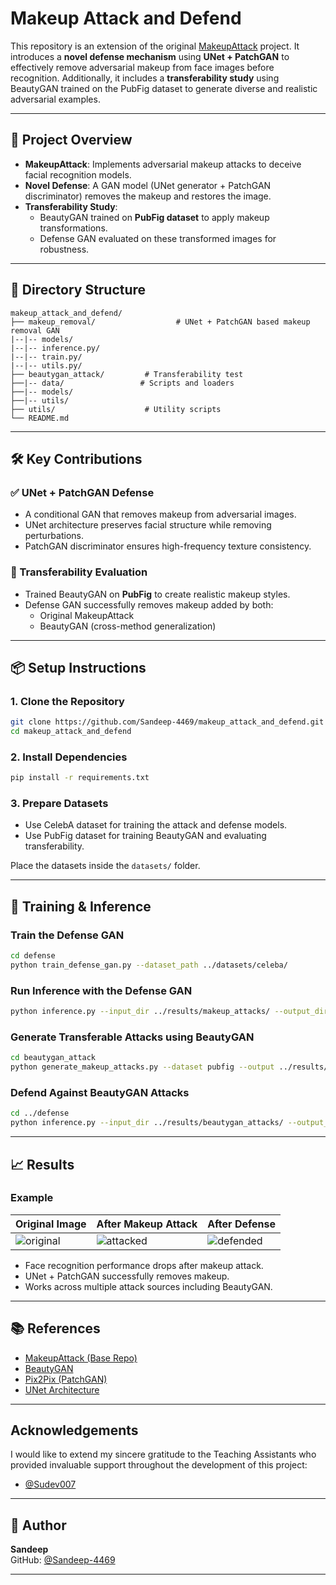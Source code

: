 # Makeup Attack and Defend

This repository is an extension of the original [MakeupAttack](https://github.com/AaronSun2000/MakeupAttack) project. It introduces a **novel defense mechanism** using **UNet + PatchGAN** to effectively remove adversarial makeup from face images before recognition. Additionally, it includes a **transferability study** using BeautyGAN trained on the PubFig dataset to generate diverse and realistic adversarial examples.

---

## 🚀 Project Overview

- **MakeupAttack**: Implements adversarial makeup attacks to deceive facial recognition models.
- **Novel Defense**: A GAN model (UNet generator + PatchGAN discriminator) removes the makeup and restores the image.
- **Transferability Study**: 
  - BeautyGAN trained on **PubFig dataset** to apply makeup transformations.
  - Defense GAN evaluated on these transformed images for robustness.

---

## 📂 Directory Structure

```
makeup_attack_and_defend/
├── makeup_removal/                  # UNet + PatchGAN based makeup removal GAN
|--|-- models/
|--|-- inference.py/
|--|-- train.py/
|--|-- utils.py/
├── beautygan_attack/         # Transferability test 
├──|-- data/                 # Scripts and loaders 
├──|-- models/                  
├──|-- utils/    
├── utils/                    # Utility scripts
└── README.md
```

---

## 🛠️ Key Contributions

### ✅ UNet + PatchGAN Defense

- A conditional GAN that removes makeup from adversarial images.
- UNet architecture preserves facial structure while removing perturbations.
- PatchGAN discriminator ensures high-frequency texture consistency.

### 🔄 Transferability Evaluation

- Trained BeautyGAN on **PubFig** to create realistic makeup styles.
- Defense GAN successfully removes makeup added by both:
  - Original MakeupAttack
  - BeautyGAN (cross-method generalization)

---

## 📦 Setup Instructions

### 1. Clone the Repository

```bash
git clone https://github.com/Sandeep-4469/makeup_attack_and_defend.git
cd makeup_attack_and_defend
```

### 2. Install Dependencies

```bash
pip install -r requirements.txt
```

### 3. Prepare Datasets

- Use CelebA dataset for training the attack and defense models.
- Use PubFig dataset for training BeautyGAN and evaluating transferability.

Place the datasets inside the `datasets/` folder.

---

## 🧪 Training & Inference

### Train the Defense GAN

```bash
cd defense
python train_defense_gan.py --dataset_path ../datasets/celeba/
```

### Run Inference with the Defense GAN

```bash
python inference.py --input_dir ../results/makeup_attacks/ --output_dir ../results/defended/
```

### Generate Transferable Attacks using BeautyGAN

```bash
cd beautygan_attack
python generate_makeup_attacks.py --dataset pubfig --output ../results/beautygan_attacks/
```

### Defend Against BeautyGAN Attacks

```bash
cd ../defense
python inference.py --input_dir ../results/beautygan_attacks/ --output_dir ../results/defended_pubfig/
```

---

## 📈 Results

### Example

| Original Image | After Makeup Attack | After Defense |
|----------------|---------------------|----------------|
| ![original](results/sample_orig.jpg) | ![attacked](results/sample_attack.jpg) | ![defended](results/sample_defended.jpg) |

- Face recognition performance drops after makeup attack.
- UNet + PatchGAN successfully removes makeup.
- Works across multiple attack sources including BeautyGAN.

---

## 📚 References

- [MakeupAttack (Base Repo)](https://github.com/AaronSun2000/MakeupAttack)
- [BeautyGAN](https://github.com/Honlan/BeautyGAN)
- [Pix2Pix (PatchGAN)](https://arxiv.org/abs/1611.07004)
- [UNet Architecture](https://arxiv.org/abs/1505.04597)

---
 ## Acknowledgements
 I would like to extend my sincere gratitude to the Teaching Assistants who provided invaluable support throughout the development of this project:
 - [@Sudev007](https://github.com/Sudev007)

---

## 👤 Author

**Sandeep**  
GitHub: [@Sandeep-4469](https://github.com/Sandeep-4469)



---

